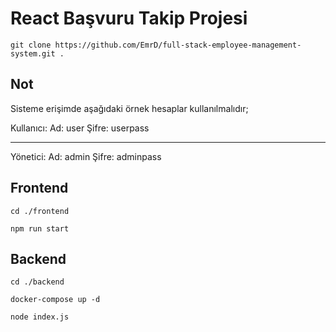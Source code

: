 # React Başvuru Takip Projesi

``git clone https://github.com/EmrD/full-stack-employee-management-system.git .``

## Not

Sisteme erişimde aşağıdaki örnek hesaplar kullanılmalıdır; 

Kullanıcı: 
Ad: user
Şifre: userpass

--------------------------------------------------------------------------------------

Yönetici:
Ad: admin
Şifre: adminpass

## Frontend
``cd ./frontend``

``npm run start``

## Backend

``cd ./backend``

``docker-compose up -d``

``node index.js``
